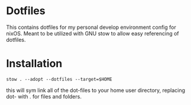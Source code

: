 # Dotfiles
This contains dotfiles for my personal develop environment config for nixOS. Meant to be utilized with GNU stow to allow easy referencing of dotfiles.

# Installation
```
stow . --adopt --dotfiles --target=$HOME
```
this will sym link all of the dot-files to your home user directory, replacing dot- with . for files and folders.
